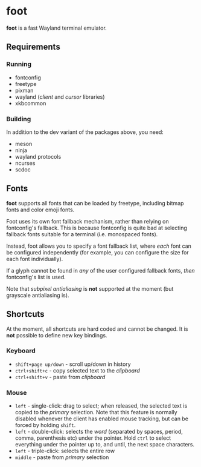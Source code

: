 # foot

**foot** is a fast Wayland terminal emulator.


## Requirements

### Running

* fontconfig
* freetype
* pixman
* wayland (_client_ and _cursor_ libraries)
* xkbcommon


### Building

In addition to the dev variant of the packages above, you need:

* meson
* ninja
* wayland protocols
* ncurses
* scdoc


## Fonts

**foot** supports all fonts that can be loaded by freetype, including
bitmap fonts and color emoji fonts.

Foot uses its own font fallback mechanism, rather than relying on
fontconfig's fallback. This is because fontconfig is quite bad at
selecting fallback fonts suitable for a terminal (i.e. monospaced
fonts).

Instead, foot allows you to specify a font fallback list, where _each_
font can be configured independently (for example, you can configure
the size for each font individually).

If a glyph cannot be found in _any_ of the user configured fallback
fonts, _then_ fontconfig's list is used.

Note that _subpixel antialiasing_ is **not** supported at the moment
(but grayscale antialiasing is).


## Shortcuts

At the moment, all shortcuts are hard coded and cannot be changed. It
is **not** possible to define new key bindings.


### Keyboard

* `shift+page up/down` - scroll up/down in history
* `ctrl+shift+c` - copy selected text to the _clipboard_
* `ctrl+shift+v` - paste from _clipboard_


### Mouse

* `left` - single-click: drag to select; when released, the selected
  text is copied to the _primary_ selection. Note that this feature is
  normally disabled whenever the client has enabled mouse tracking,
  but can be forced by holding `shift`.
* `left` - double-click: selects the _word_ (separated by spaces,
  period, comma, parenthesis etc) under the pointer. Hold `ctrl` to
  select everything under the pointer up to, and until, the next space
  characters.
* `left` - triple-click: selects the entire row
* `middle` - paste from _primary_ selection
